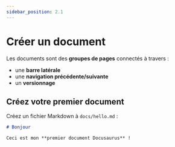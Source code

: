 ```yaml
---
sidebar_position: 2.1
---
```


# Créer un document

Les documents sont des **groupes de pages** connectés à travers :

- une **barre latérale**
- une **navigation précédente/suivante**
- un **versionnage**

## Créez votre premier document

Créez un fichier Markdown à `docs/hello.md` :

```md title="docs/hello.md"
# Bonjour

Ceci est mon **premier document Docusaurus** !
```